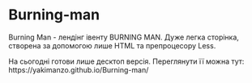 # Burning-man

<span>Burning Man - лендінг івенту BURNING MAN. Дуже легка сторінка, створена за допомогою лише HTML та препроцесору Less.</span>
<p>На сьогодні готови лише десктоп версія. Переглянути її можна тут: https://yakimanzo.github.io/Burning-man/</p>
